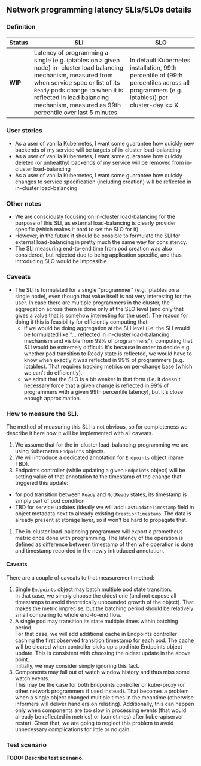## Network programming latency SLIs/SLOs details

### Definition

| Status | SLI | SLO |
| --- | --- | --- |
| __WIP__ | Latency of programming a single (e.g. iptables on a given node) in-cluster load balancing mechanism, measured from when service spec or list of its `Ready` pods change to when it is reflected in load balancing mechanism, measured as 99th percentile over last 5 minutes | In default Kubernetes installation, 99th percentile of (99th percentiles across all programmers (e.g. iptables)) per cluster-day <= X |

### User stories
- As a user of vanilla Kubernetes, I want some guarantee how quickly new backends
of my service will be targets of in-cluster load-balancing
- As a user of vanilla Kubernetes, I want some guarantee how quickly deleted
(or unhealthy) backends of my service will be removed from in-cluster
load-balancing
- As a user of vanilla Kubernetes, I want some guarantee how quickly changes
to service specification (including creation) will be reflected in in-cluster
load-balancing

### Other notes
- We are consciously focusing on in-cluster load-balancing for the purpose of
this SLI, as external load-balancing is clearly provider specific (which makes
it hard to set the SLO for it).
- However, in the future it should be possible to formulate the SLI for external
load-balancing in pretty much the same way for consistency.
- The SLI measuring end-to-end time from pod creation was also considered,
but rejected due to being application specific, and thus introducing SLO would
be impossible.

### Caveats
- The SLI is formulated for a single "programmer" (e.g. iptables on a single
node), even though that value itself is not very interesting for the user.
In case there are multiple programmers in the cluster, the aggregation across
them is done only at the SLO level (and only that gives a value that is somehow
interesting for the user). The reason for doing it this is feasibility for
efficiently computing that:
  - if we would be doing aggregation at the SLI level (i.e. the SLI would be
    formulated like "... reflected in in-cluster load-balancing mechanism and
    visible from 99% of programmers"), computing that SLI would be extremely
    difficult. It's because in order to decide e.g. whether pod transition to
    Ready state is reflected, we would have to know when exactly it was reflected
    in 99% of programmers (e.g. iptables). That requires tracking metrics on
    per-change base (which we can't do efficiently).
  - we admit that the SLO is a bit weaker in that form (i.e. it doesn't necessary
    force that a given change is reflected in 99% of programmers with a given
		99th percentile latency), but it's close enough approximation.

### How to measure the SLI.
The method of measuring this SLI is not obvious, so for completeness we describe
it here how it will be implemented with all caveats.
1. We assume that for the in-cluster load-balancing programming we are using
Kubernetes `Endpoints` objects.
1. We will introduce a dedicated annotation for `Endpoints` object (name TBD).
1. Endpoints controller (while updating a given `Endpoints` object) will be
setting value of that annotation to the timestamp of the change that triggered
this update:
- for pod transition between `Ready` and `NotReady` states, its timestamp is
  simply part of pod condition
- TBD for service updates (ideally we will add `LastUpdateTimestamp` field in
  object metadata next to already existing `CreationTimestamp`. The data is
  already present at storage layer, so it won't be hard to propagate that.
1. The in-cluster load-balancing programmer will export a prometheus metric
once done with programming. The latency of the operation is defined as
difference between timestamp of then whe operation is done and timestamp
recorded in the newly introduced annotation.

#### Caveats
There are a couple of caveats to that measurement method:
1. Single `Endpoints` object may batch multiple pod state transition. <br/>
In that case, we simply choose the oldest one (and not expose all timestamps
to avoid theoretically unbounded growth of the object). That makes the metric
imprecise, but the batching period should be relatively small comparing
to whole end-to-end flow.
1. A single pod may transition its state multiple times within batching
period. <br/>
For that case, we will add additional cache in Endpoints controller caching
the first observed transition timestamp for each pod. The cache will be
cleared when controller picks up a pod into Endpoints object update. This is
consistent with choosing the oldest update in the above point. <br/>
Initially, we may consider simply ignoring this fact.
1. Components may fall out of watch window history and thus miss some watch
events. <br/>
This may be the case for both Endpoints controller or kube-proxy (or other
network programmers if used instead). That becomes a problem when a single
object changed multiple times in the meantime (otherwise informers will
deliver handlers on relisting). Additionally, this can happen only when
components are too slow in processing events (that would already be reflected
in metrics) or (sometimes) after kube-apiserver restart. Given that, we are
going to neglect this problem to avoid unnecessary complications for little
or no gain.

### Test scenario

__TODO: Describe test scenario.__
